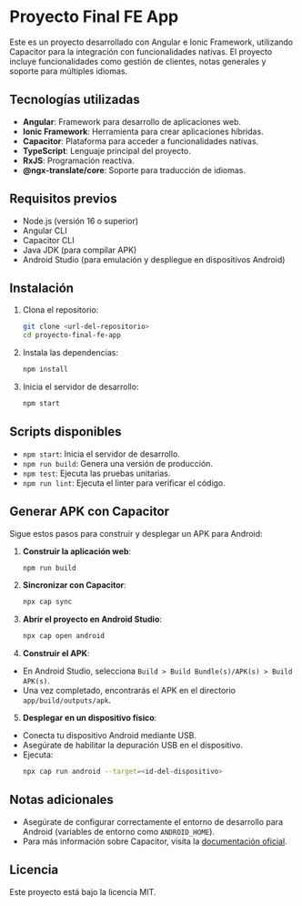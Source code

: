 # Proyecto Final FE App

Este es un proyecto desarrollado con Angular e Ionic Framework, utilizando Capacitor para la integración con funcionalidades nativas. El proyecto incluye funcionalidades como gestión de clientes, notas generales y soporte para múltiples idiomas.

## Tecnologías utilizadas

- **Angular**: Framework para desarrollo de aplicaciones web.
- **Ionic Framework**: Herramienta para crear aplicaciones híbridas.
- **Capacitor**: Plataforma para acceder a funcionalidades nativas.
- **TypeScript**: Lenguaje principal del proyecto.
- **RxJS**: Programación reactiva.
- **@ngx-translate/core**: Soporte para traducción de idiomas.

## Requisitos previos

- Node.js (versión 16 o superior)
- Angular CLI
- Capacitor CLI
- Java JDK (para compilar APK)
- Android Studio (para emulación y despliegue en dispositivos Android)

## Instalación

1. Clona el repositorio:
   ```bash
   git clone <url-del-repositorio>
   cd proyecto-final-fe-app
   ```

2. Instala las dependencias:
   ```bash
   npm install
   ```

3. Inicia el servidor de desarrollo:
   ```bash
   npm start
   ```

## Scripts disponibles

- `npm start`: Inicia el servidor de desarrollo.
- `npm run build`: Genera una versión de producción.
- `npm test`: Ejecuta las pruebas unitarias.
- `npm run lint`: Ejecuta el linter para verificar el código.

## Generar APK con Capacitor

Sigue estos pasos para construir y desplegar un APK para Android:

1. **Construir la aplicación web**:
   ```bash
   npm run build
   ```

2. **Sincronizar con Capacitor**:
   ```bash
   npx cap sync
   ```

3. **Abrir el proyecto en Android Studio**:
   ```bash
   npx cap open android
   ```

4. **Construir el APK**:
  - En Android Studio, selecciona `Build > Build Bundle(s)/APK(s) > Build APK(s)`.
  - Una vez completado, encontrarás el APK en el directorio `app/build/outputs/apk`.

5. **Desplegar en un dispositivo físico**:
  - Conecta tu dispositivo Android mediante USB.
  - Asegúrate de habilitar la depuración USB en el dispositivo.
  - Ejecuta:
    ```bash
    npx cap run android --target=<id-del-dispositivo>
    ```

## Notas adicionales

- Asegúrate de configurar correctamente el entorno de desarrollo para Android (variables de entorno como `ANDROID_HOME`).
- Para más información sobre Capacitor, visita la [documentación oficial](https://capacitorjs.com/docs).

## Licencia

Este proyecto está bajo la licencia MIT.
